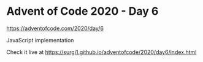# Advent of Code 2020 - Day 6

https://adventofcode.com/2020/day/6

JavaScript implementation

Check it live at https://surgi1.github.io/adventofcode/2020/day6/index.html